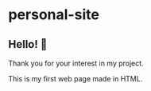 # personal-site

## Hello! 👋

Thank you for your interest in my project.

This is my first web page made in HTML.
